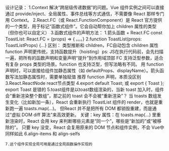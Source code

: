 设计记录： 
    1.Context 解决“跨层级传递数据”的问题。Vue 组件实例之间可以直接通过 provide/inject、全局属性、事件总线等方式通信，不需要像 React 那样专门用 Context。
    2.React.FC（或 React.FunctionComponent）是 React 官方提供的一个类型，用于标记“函数式组件”。它会自动帮你加上 children 属性的类型（但你也可以自定义）
    3.函数式组件的声明方法：
        1.箭头函数 + React.FC  const ToastList: React.FC<ToastListProps> = (props) => { 。。。}
        2.function ToastList(props: ToastListProps) {...} 
        区别：
            类型推断和 children，FC自动包含 children 属性
            function 声明更传统，支持函数提升（hoisting）ps: JS在执行代码前，会先扫描一遍，把所有的函数声明和变量声明“提升”到作用域顶部
            FC 支持泛型参数，适合有复杂 props 类型的场景。function 也支持泛型，但写法略有不同。
            用 function 声明时，可以直接给组件加静态属性（如 defaultProps、displayName）。箭头函数写法加静态属性时，需要单独赋值
            推荐 function 声明，本质没区别
    3.React.ReactNode react节点类型 
    4.export default Toast; 或 export { Toast }; export Toast 是错的
    5.toast组件是以toast数组渲染的，当新 toast 加入时，组件会“重新渲染整个数组”，那之前的 toast 会不会被“重新渲染”？
        当 toasts 数组发生变化（比如新加一条），React 会重新执行 ToastList 组件的 render，也就是重新跑一遍 toasts.map(...)。
        但React 并不是把所有 DOM 都销毁重建，而是通过“虚拟 DOM diff 算法”来高效更新。
        关键：key 属性：在 toasts.map(...) 里重新渲染时，React 会用 key 来判断哪些元素是“同一个”，哪些是“新加的”或“被移除的”。
            只要 key 没变，React 会复用原来的 DOM 节点和组件实例，不会
        Vue中同样如此 
    6.align-items 和 align-selfs

    7.这个组件实现全局可用是通过全局函数操作实现的
